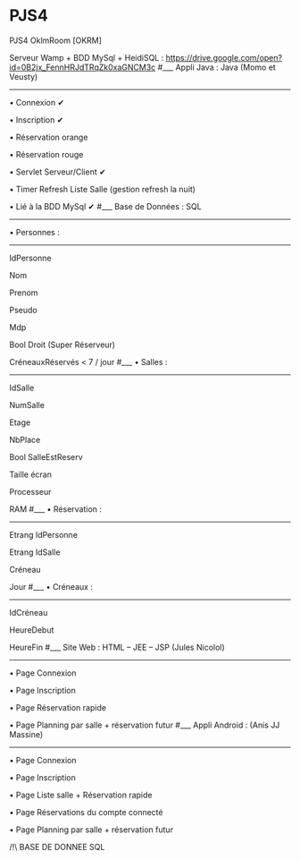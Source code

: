 # PJS4
PJS4 OklmRoom [OKRM]

Serveur Wamp + BDD MySql + HeidiSQL : https://drive.google.com/open?id=0B2jx_FennHRJdTRqZk0xaGNCM3c
#___
Appli Java : Java (Momo et Veusty)
___
•	Connexion ✔

•	Inscription ✔

•	Réservation orange

•	Réservation rouge

•	Servlet Serveur/Client ✔

•	Timer Refresh Liste Salle (gestion refresh la nuit)

•	Lié à la BDD MySql ✔
#___
Base de Données : SQL
___
•	Personnes :
___
IdPersonne

Nom

Prenom

Pseudo

Mdp

Bool Droit (Super Réserveur)

CréneauxRéservés  < 7 / jour
#___
•	Salles :
___
IdSalle

NumSalle

Etage

NbPlace

Bool SalleEstReserv

Taille écran

Processeur

RAM
#___
•	Réservation :
___
Etrang IdPersonne

Etrang IdSalle

Créneau

Jour
#___
•	Créneaux :
___
IdCréneau

HeureDebut

HeureFin
#___
Site Web : HTML – JEE – JSP (Jules Nicolol)
___
•	Page Connexion

•	Page Inscription

•	Page Réservation rapide

•	Page Planning par salle + réservation futur
#___
Appli Android : (Anis JJ Massine)
___
•	Page Connexion

•	Page Inscription

•	Page Liste salle + Réservation rapide

•	Page Réservations du compte connecté

•	Page Planning par salle + réservation futur

/!\ BASE DE DONNEE SQL
